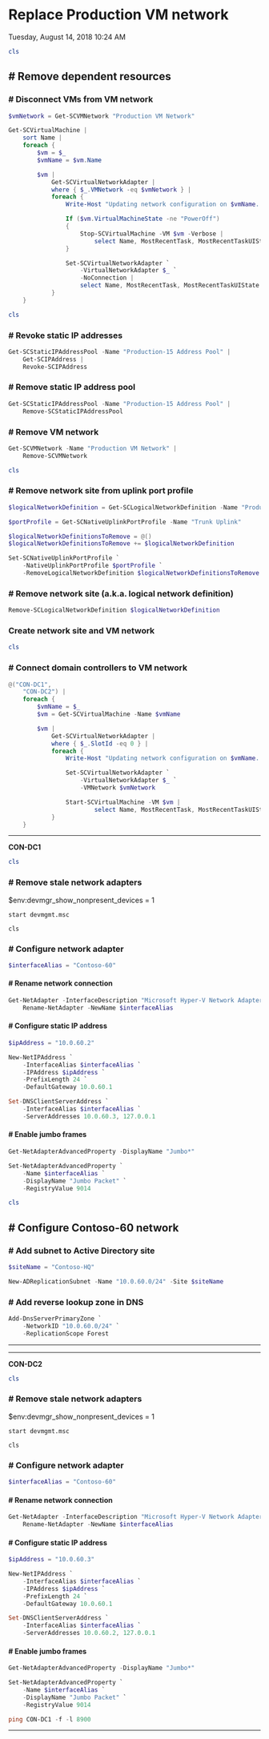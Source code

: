 ﻿# Replace Production VM network

Tuesday, August 14, 2018
10:24 AM

```PowerShell
cls
```

## # Remove dependent resources

### # Disconnect VMs from VM network

```PowerShell
$vmNetwork = Get-SCVMNetwork "Production VM Network"

Get-SCVirtualMachine |
    sort Name |
    foreach {
        $vm = $_
        $vmName = $vm.Name

        $vm |
            Get-SCVirtualNetworkAdapter |
            where { $_.VMNetwork -eq $vmNetwork } |
            foreach {
                Write-Host "Updating network configuration on $vmName..."

                If ($vm.VirtualMachineState -ne "PowerOff")
                {
                    Stop-SCVirtualMachine -VM $vm -Verbose |
                        select Name, MostRecentTask, MostRecentTaskUIState
                }

                Set-SCVirtualNetworkAdapter `
                    -VirtualNetworkAdapter $_ `
                    -NoConnection |
                    select Name, MostRecentTask, MostRecentTaskUIState
            }
    }
```

```PowerShell
cls
```

### # Revoke static IP addresses

```PowerShell
Get-SCStaticIPAddressPool -Name "Production-15 Address Pool" |
    Get-SCIPAddress |
    Revoke-SCIPAddress
```

### # Remove static IP address pool

```PowerShell
Get-SCStaticIPAddressPool -Name "Production-15 Address Pool" |
    Remove-SCStaticIPAddressPool
```

### # Remove VM network

```PowerShell
Get-SCVMNetwork -Name "Production VM Network" |
    Remove-SCVMNetwork
```

```PowerShell
cls
```

### # Remove network site from uplink port profile

```PowerShell
$logicalNetworkDefinition = Get-SCLogicalNetworkDefinition -Name "Production - VLAN 15"

$portProfile = Get-SCNativeUplinkPortProfile -Name "Trunk Uplink"

$logicalNetworkDefinitionsToRemove = @()
$logicalNetworkDefinitionsToRemove += $logicalNetworkDefinition

Set-SCNativeUplinkPortProfile `
    -NativeUplinkPortProfile $portProfile `
    -RemoveLogicalNetworkDefinition $logicalNetworkDefinitionsToRemove
```

### # Remove network site (a.k.a. logical network definition)

```PowerShell
Remove-SCLogicalNetworkDefinition $logicalNetworkDefinition
```

### Create network site and VM network

```PowerShell
cls
```

### # Connect domain controllers to VM network

```PowerShell
@("CON-DC1",
    "CON-DC2") |
    foreach {
        $vmName = $_
        $vm = Get-SCVirtualMachine -Name $vmName

        $vm |
            Get-SCVirtualNetworkAdapter |
            where { $_.SlotId -eq 0 } |
            foreach {
                Write-Host "Updating network configuration on $vmName..."

                Set-SCVirtualNetworkAdapter `
                    -VirtualNetworkAdapter $_ `
                    -VMNetwork $vmNetwork

                Start-SCVirtualMachine -VM $vm |
                        select Name, MostRecentTask, MostRecentTaskUIState
            }
    }
```

---

**CON-DC1**

```PowerShell
cls
```

### # Remove stale network adapters

\$env:devmgr_show_nonpresent_devices = 1

```Console
start devmgmt.msc
```

```Console
cls
```

### # Configure network adapter

```PowerShell
$interfaceAlias = "Contoso-60"
```

#### # Rename network connection

```PowerShell
Get-NetAdapter -InterfaceDescription "Microsoft Hyper-V Network Adapter" |
    Rename-NetAdapter -NewName $interfaceAlias
```

#### # Configure static IP address

```PowerShell
$ipAddress = "10.0.60.2"

New-NetIPAddress `
    -InterfaceAlias $interfaceAlias `
    -IPAddress $ipAddress `
    -PrefixLength 24 `
    -DefaultGateway 10.0.60.1

Set-DNSClientServerAddress `
    -InterfaceAlias $interfaceAlias `
    -ServerAddresses 10.0.60.3, 127.0.0.1
```

#### # Enable jumbo frames

```PowerShell
Get-NetAdapterAdvancedProperty -DisplayName "Jumbo*"

Set-NetAdapterAdvancedProperty `
    -Name $interfaceAlias `
    -DisplayName "Jumbo Packet" `
    -RegistryValue 9014
```

```PowerShell
cls
```

## # Configure Contoso-60 network

### # Add subnet to Active Directory site

```PowerShell
$siteName = "Contoso-HQ"

New-ADReplicationSubnet -Name "10.0.60.0/24" -Site $siteName
```

### # Add reverse lookup zone in DNS

```PowerShell
Add-DnsServerPrimaryZone `
    -NetworkID "10.0.60.0/24" `
    -ReplicationScope Forest
```

---

---

**CON-DC2**

```PowerShell
cls
```

### # Remove stale network adapters

\$env:devmgr_show_nonpresent_devices = 1

```Console
start devmgmt.msc
```

```Console
cls
```

### # Configure network adapter

```PowerShell
$interfaceAlias = "Contoso-60"
```

#### # Rename network connection

```PowerShell
Get-NetAdapter -InterfaceDescription "Microsoft Hyper-V Network Adapter" |
    Rename-NetAdapter -NewName $interfaceAlias
```

#### # Configure static IP address

```PowerShell
$ipAddress = "10.0.60.3"

New-NetIPAddress `
    -InterfaceAlias $interfaceAlias `
    -IPAddress $ipAddress `
    -PrefixLength 24 `
    -DefaultGateway 10.0.60.1

Set-DNSClientServerAddress `
    -InterfaceAlias $interfaceAlias `
    -ServerAddresses 10.0.60.2, 127.0.0.1
```

#### # Enable jumbo frames

```PowerShell
Get-NetAdapterAdvancedProperty -DisplayName "Jumbo*"

Set-NetAdapterAdvancedProperty `
    -Name $interfaceAlias `
    -DisplayName "Jumbo Packet" `
    -RegistryValue 9014

ping CON-DC1 -f -l 8900
```

---
